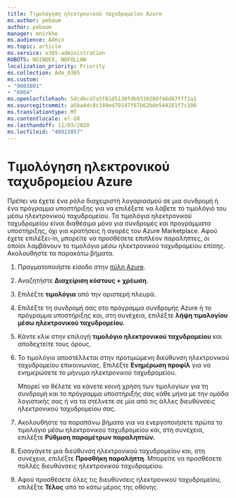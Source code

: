 ```yaml
---
title: Τιμολόγηση ηλεκτρονικού ταχυδρομείου Azure
ms.author: pebaum
author: pebaum
manager: mnirkhe
ms.audience: Admin
ms.topic: article
ms.service: o365-administration
ROBOTS: NOINDEX, NOFOLLOW
localization_priority: Priority
ms.collection: Adm_O365
ms.custom:
- "9003801"
- "6864"
ms.openlocfilehash: 5dc4bcd7a3f81d5130fdb9330280f46d87fff1a1
ms.sourcegitcommit: a5ba4dc8c349ed79147f67b62bde544281f7c106
ms.translationtype: MT
ms.contentlocale: el-GR
ms.lasthandoff: 11/03/2020
ms.locfileid: "48922057"
---
```

# <a name="azure-email-invoicing"></a>Τιμολόγηση ηλεκτρονικού ταχυδρομείου Azure

Πρέπει να έχετε ένα ρόλο διαχειριστή λογαριασμού σε μια συνδρομή ή ένα πρόγραμμα υποστήριξης για να επιλέξετε να λάβετε το τιμολόγιό του μέσω ηλεκτρονικού ταχυδρομείου. Τα τιμολόγια ηλεκτρονικού ταχυδρομείου είναι διαθέσιμα μόνο για συνδρομές και προγράμματα υποστήριξης, όχι για κρατήσεις ή αγορές του Azure Marketplace. Αφού έχετε επιλέξει-in, μπορείτε να προσθέσετε επιπλέον παραλήπτες, οι οποίοι λαμβάνουν το τιμολόγιο μέσω ηλεκτρονικού ταχυδρομείου επίσης. Ακολουθήστε τα παρακάτω βήματα.

1. Πραγματοποιήστε είσοδο στην [πύλη Azure](https://portal.azure.com/).
2. Αναζητήστε **Διαχείριση κόστους + χρέωση**.
3. Επιλέξτε **τιμολόγια** από την αριστερή πλευρά.
4. Επιλέξτε τη συνδρομή σας στο πρόγραμμα συνδρομής Azure ή το πρόγραμμα υποστήριξης και, στη συνέχεια, επιλέξτε **λήψη τιμολογίου μέσω ηλεκτρονικού ταχυδρομείου**.
5. Κάντε κλικ στην επιλογή **τιμολόγιο ηλεκτρονικού ταχυδρομείου** και αποδεχτείτε τους όρους.
6. Το τιμολόγιο αποστέλλεται στην προτιμώμενη διεύθυνση ηλεκτρονικού ταχυδρομείου επικοινωνίας. Επιλέξτε **Ενημέρωση προφίλ** για να ενημερώσετε το μήνυμα ηλεκτρονικού ταχυδρομείου.  

    Μπορεί να θέλετε να κάνετε κοινή χρήση των τιμολογίων για τη συνδρομή και το πρόγραμμα υποστήριξής σας κάθε μήνα με την ομάδα λογιστικής σας ή να τα στέλνετε σε μία από τις άλλες διευθύνσεις ηλεκτρονικού ταχυδρομείου σας.  

7. Ακολουθήστε τα παραπάνω βήματα για να ενεργοποιήσετε πρώτα το τιμολόγιο μέσω ηλεκτρονικού ταχυδρομείου και, στη συνέχεια, επιλέξτε  **Ρύθμιση παραμέτρων παραληπτών.**
8. Εισαγάγετε μια διεύθυνση ηλεκτρονικού ταχυδρομείου και, στη συνέχεια, επιλέξτε **Προσθήκη παραλήπτη**. Μπορείτε να προσθέσετε πολλές διευθύνσεις ηλεκτρονικού ταχυδρομείου.
9. Αφού προσθέσετε όλες τις διευθύνσεις ηλεκτρονικού ταχυδρομείου, επιλέξτε **Τέλος** από το κάτω μέρος της οθόνης.
